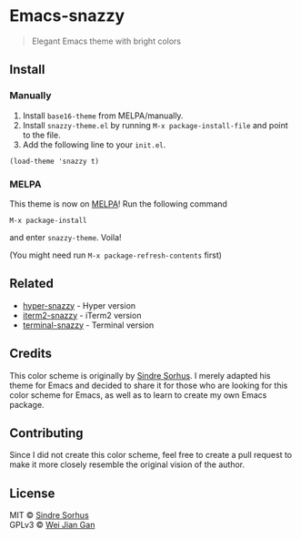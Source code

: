 # Emacs-snazzy

> Elegant Emacs theme with bright colors


## Install

### Manually

<!-- Add `snazzy-theme.el` to your `load-path` and add the following line to your `init.el` -->
1. Install `base16-theme` from MELPA/manually.
2. Install `snazzy-theme.el` by running `M-x package-install-file` and point to the file.
3. Add the following line to your `init.el`.

```elisp
(load-theme 'snazzy t)
```
### MELPA
This theme is now on [MELPA](https://melpa.org/#/getting-started)! Run the following command
```
M-x package-install
```
and enter `snazzy-theme`. Voila!

(You might need run `M-x package-refresh-contents` first)


## Related

- [hyper-snazzy](https://github.com/sindresorhus/hyper-snazzy) - Hyper version
- [iterm2-snazzy](https://github.com/sindresorhus/iterm2-snazzy) - iTerm2 version
- [terminal-snazzy](https://github.com/sindresorhus/terminal-snazzy) - Terminal version


## Credits
This color scheme is originally by [Sindre Sorhus](https://sindresorhus.com). I merely adapted his theme for Emacs and decided to share it for those who are looking for this color scheme for Emacs, as well as to learn to create my own Emacs package.


## Contributing
Since I did not create this color scheme, feel free to create a pull request to make it more closely resemble the original vision of the author.


## License

MIT © [Sindre Sorhus](https://sindresorhus.com)  
GPLv3 © [Wei Jian Gan](http://weijiangan.me)
